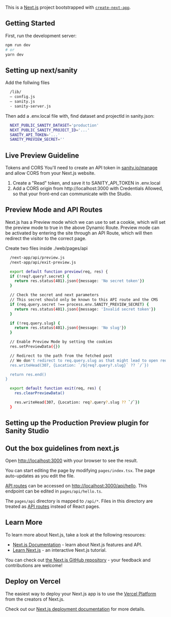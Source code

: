 This is a [Next.js](https://nextjs.org/) project bootstrapped with [`create-next-app`](https://github.com/vercel/next.js/tree/canary/packages/create-next-app).

## Getting Started

First, run the development server:

```bash
npm run dev
# or
yarn dev
```

## Setting up next/sanity

Add the follwing files

```bash
  /lib/
  – config.js
  – sanity.js
  - sanity-server.js
```

Then add a .env.local file with, find dataset and projectId in sanity.json:

```bash
  NEXT_PUBLIC_SANITY_DATASET='production'
  NEXT_PUBLIC_SANITY_PROJECT_ID='...'
  SANITY_API_TOKEN='...'
  SANITY_PREVIEW_SECRET=''
```

## Live Preview Guideline

Tokens and CORS
You'll need to create an API token in [sanity.io/manage](sanity.io/manage) and allow CORS from your Next.js website.

1. Create a "Read" token, and save it to SANITY_API_TOKEN in .env.local
2. Add a CORS origin from http://localhost:3000 with Credentials Allowed, so that your front-end can communicate with the Studio.

## Preview Mode and API Routes

Next.js has a Preview mode which we can use to set a cookie, which will set the preview mode to true in the above Dynamic Route. Preview mode can be activated by entering the site through an API Route, which will then redirect the visitor to the correct page.

Create two files inside ./web/pages/api

```bash
  /next-app/api/preview.js
  /next-app/api/exit-preview.js
```

```bash
  export default function preview(req, res) {
  if (!req?.query?.secret) {
    return res.status(401).json({message: 'No secret token'})
  }

  // Check the secret and next parameters
  // This secret should only be known to this API route and the CMS
  if (req.query.secret !== process.env.SANITY_PREVIEW_SECRET) {
    return res.status(401).json({message: 'Invalid secret token'})
  }

  if (!req.query.slug) {
    return res.status(401).json({message: 'No slug'})
  }

  // Enable Preview Mode by setting the cookies
  res.setPreviewData({})

  // Redirect to the path from the fetched post
  // We don't redirect to req.query.slug as that might lead to open redirect vulnerabilities
  res.writeHead(307, {Location: `/${req?.query?.slug}` ?? `/`})

  return res.end()
}
```

```bash
  export default function exit(req, res) {
    res.clearPreviewData()

    res.writeHead(307, {Location: req?.query?.slug ?? `/`})
  }
```

## Setting up the Production Preview plugin for Sanity Studio

## Out the box guidelines from next.js

Open [http://localhost:3000](http://localhost:3000) with your browser to see the result.

You can start editing the page by modifying `pages/index.tsx`. The page auto-updates as you edit the file.

[API routes](https://nextjs.org/docs/api-routes/introduction) can be accessed on [http://localhost:3000/api/hello](http://localhost:3000/api/hello). This endpoint can be edited in `pages/api/hello.ts`.

The `pages/api` directory is mapped to `/api/*`. Files in this directory are treated as [API routes](https://nextjs.org/docs/api-routes/introduction) instead of React pages.

## Learn More

To learn more about Next.js, take a look at the following resources:

- [Next.js Documentation](https://nextjs.org/docs) - learn about Next.js features and API.
- [Learn Next.js](https://nextjs.org/learn) - an interactive Next.js tutorial.

You can check out [the Next.js GitHub repository](https://github.com/vercel/next.js/) - your feedback and contributions are welcome!

## Deploy on Vercel

The easiest way to deploy your Next.js app is to use the [Vercel Platform](https://vercel.com/new?utm_medium=default-template&filter=next.js&utm_source=create-next-app&utm_campaign=create-next-app-readme) from the creators of Next.js.

Check out our [Next.js deployment documentation](https://nextjs.org/docs/deployment) for more details.
